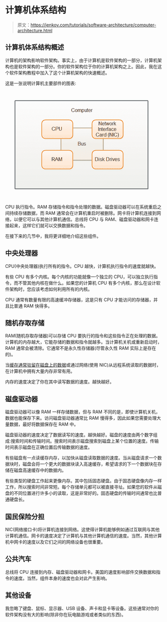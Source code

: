 # 计算机体系结构

> 原文：<https://jenkov.com/tutorials/software-architecture/computer-architecture.html>

## 计算机体系结构概述

计算机的架构影响软件架构。事实上，由于计算机是软件架构的一部分，计算机架构也是软件架构的一部分。你的软件架构位于你的计算机架构之上。因此，我在这个软件架构教程中加入了这个计算机架构的快速概述。

这是一张说明计算机主要部件的图表:

![The main components of a computer](img/d14ef45741cd10ae44ed18f895bf532a.png)

CPU 执行指令。RAM 存储指令和指令处理的数据。磁盘驱动器可以在系统重启之间持续存储数据，而 RAM 通常会在计算机重启时被删除。网卡将计算机连接到网络，以便它可以与其他计算机通信。总线将 CPU 与 RAM、磁盘驱动器和网卡连接起来，这样它们就可以交换数据和指令。

在接下来的几节中，我将更详细地介绍这些组件。

## 中央处理器

CPU(中央处理器)执行所有的指令。CPU 越快，计算机执行指令的速度就越快。

有些 CPU 有多个内核。每个内核的功能就像一个独立的 CPU，可以独立执行指令，而不管其他内核在做什么。如果您的计算机 CPU 有多个内核，那么在设计软件架构时，您应该考虑如何利用所有的内核。

CPU 通常有数量有限的高速缓冲存储器，这是只有 CPU 才能访问的存储器，并且比普通 RAM 快得多。

## 随机存取存储

RAM(随机存取存储器)可以存储 CPU 要执行的指令和这些指令正在处理的数据。计算机的内存越大，它能存储的数据和指令就越多。当计算机关机或重新启动时，RAM 通常会被清除。它通常不是永久性存储器(尽管永久性 RAM 实际上是存在的)。

当[缓存通常驻留在磁盘上的数据](caching-techniques.html)或通过网络(使用 NIC)从远程系统读取的数据时，在计算机中拥有大量内存非常有用。

内存的速度决定了你在其中读写数据的速度。越快越好。

## 磁盘驱动器

磁盘驱动器可以像 RAM 一样存储数据，但与 RAM 不同的是，即使计算机关机，数据也能保存下来。访问磁盘驱动器通常比 RAM 慢得多，因此如果您需要处理大量数据，最好将数据保存在 RAM 中。

磁盘驱动器的速度决定了数据读写的速度。越快越好。磁盘的速度由两个数字组成:搜索时间和传输时间。搜索时间表示磁盘搜索到磁盘上某个位置的速度。传输时间表示磁盘在正确位置后传输数据的速度。

有些磁盘有一点读缓存内存，以加快从磁盘读取数据的速度。当从磁盘请求一个数据块时，磁盘会将一个更大的数据块读入高速缓存，希望请求的下一个数据块在存储在磁盘高速缓存中的数据内。

有些类型的硬盘工作起来更像内存。其中包括固态硬盘。由于固态硬盘像内存一样工作，所以搜索时间非常短。每个存储单元都可以被直接寻址。如果您的软件从磁盘的不同位置进行许多小的读取，这是非常好的。固态硬盘的传输时间通常也比普通硬盘长。

## 国民保险分担

NIC(网络接口卡)将计算机连接到网络。这使得计算机能够例如通过互联网与其他计算机通信。网卡的速度决定了计算机与其他计算机通信的速度。当然，其他计算机中网卡的速度以及它们之间的网络设备也很重要。

## 公共汽车

总线将 CPU 连接到内存、磁盘驱动器和网卡。美国的速度影响部件交换数据和指令的速度。当然，组件本身的速度也会对此产生影响。

## 其他设备

我忽略了键盘、鼠标、显示器、USB 设备、声卡和显卡等设备。这些通常对你的软件架构没有大的影响(除非你在玩电脑游戏或者类似的东西)。